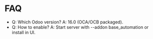 # FAQ

- Q: Which Odoo version? A: 16.0 (OCA/OCB packaged).
- Q: How to enable? A: Start server with --addon base_automation or install in UI.
